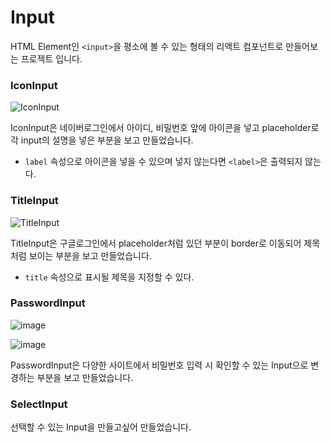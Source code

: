 # Input

HTML Element인 `<input>`을 평소에 볼 수 있는 형태의 리액트 컴포넌트로 만들어보는 프로젝트 입니다.

### IconInput

![IconInput](https://user-images.githubusercontent.com/87294942/214505779-f8c2e1fd-5c34-4216-b008-cabc3b2489c2.png)

IconInput은 네이버로그인에서 아이디, 비밀번호 앞에 아이콘을 넣고 placeholder로 각 input의 설명을 넣은 부분을 보고 만들었습니다.

- `label` 속성으로 아이콘을 넣을 수 있으며 넣지 않는다면 `<label>`은 출력되지 않는다.

### TitleInput

![TitleInput](https://user-images.githubusercontent.com/87294942/214505490-75f165d3-94cf-4dac-b12a-2660e87973e6.png)

TitleInput은 구글로그인에서 placeholder처럼 있던 부분이 border로 이동되어 제목처럼 보이는 부분을 보고 만들었습니다.

- `title` 속성으로 표시될 제목을 지정할 수 있다.

### PasswordInput

![image](https://user-images.githubusercontent.com/87294942/214780063-ddca0b32-6174-4ceb-a740-42d016c41584.png)

![image](https://user-images.githubusercontent.com/87294942/214780007-87fcc55f-134e-4066-ad1f-5105ac8314f5.png)

PasswordInput은 다양한 사이트에서 비밀번호 입력 시 확인할 수 있는 Input으로 변경하는 부분을 보고 만들었습니다.

### SelectInput

선택할 수 있는 Input을 만들고싶어 만들었습니다.
